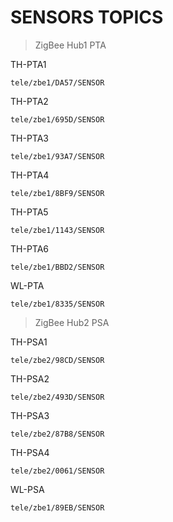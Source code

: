 # SENSORS TOPICS

> ZigBee Hub1 PTA

TH-PTA1
```
tele/zbe1/DA57/SENSOR
```
TH-PTA2
```
tele/zbe1/695D/SENSOR
```
TH-PTA3
```
tele/zbe1/93A7/SENSOR
```
TH-PTA4
```
tele/zbe1/8BF9/SENSOR
```
TH-PTA5
```
tele/zbe1/1143/SENSOR
```
TH-PTA6
```
tele/zbe1/BBD2/SENSOR
```
WL-PTA
```
tele/zbe1/8335/SENSOR
```

> ZigBee Hub2 PSA

TH-PSA1
```
tele/zbe2/98CD/SENSOR
```
TH-PSA2
```
tele/zbe2/493D/SENSOR
```
TH-PSA3
```
tele/zbe2/87B8/SENSOR
```
TH-PSA4
```
tele/zbe2/0061/SENSOR
```
WL-PSA
```
tele/zbe1/89EB/SENSOR
```